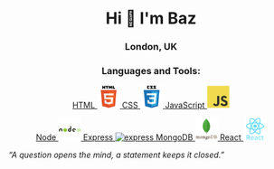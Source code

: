 <h1 align="center">Hi 👋 I'm Baz</h1>
<h3 align="center">London, UK</h3>

<!-- 
<h3 align="left">Connect with me:</h3>
<p align="left">
<a href="https://twitter.com/bazmurphy" target="blank"><img align="center" src="https://raw.githubusercontent.com/rahuldkjain/github-profile-readme-generator/master/src/images/icons/Social/twitter.svg" alt="bazmurphy" height="30" width="40" /></a>
<a href="https://linkedin.com/in/baz-murphy" target="blank"><img align="center" src="https://raw.githubusercontent.com/rahuldkjain/github-profile-readme-generator/master/src/images/icons/Social/linked-in-alt.svg" alt="baz-murphy" height="30" width="40" /></a>
</p> 
-->

<h3 align="center">Languages and Tools:</h3>
<p align="center"> <a href="https://www.w3.org/html/" target="_blank" rel="noreferrer"> HTML <img src="https://raw.githubusercontent.com/devicons/devicon/master/icons/html5/html5-original-wordmark.svg" alt="html5" width="40" height="40"/> </a> <a href="https://www.w3schools.com/css/" target="_blank" rel="noreferrer"> CSS <img src="https://raw.githubusercontent.com/devicons/devicon/master/icons/css3/css3-original-wordmark.svg" alt="css3" width="40" height="40"/> </a> <a href="https://developer.mozilla.org/en-US/docs/Web/JavaScript" target="_blank" rel="noreferrer"> JavaScript <img src="https://raw.githubusercontent.com/devicons/devicon/master/icons/javascript/javascript-original.svg" alt="javascript" width="40" height="40"/> </a> </p>
<p align="center"> <a href="https://nodejs.org" target="_blank" rel="noreferrer"> Node <img src="https://raw.githubusercontent.com/devicons/devicon/master/icons/nodejs/nodejs-original-wordmark.svg" alt="nodejs" width="40" height="40"/> </a> <a href="https://expressjs.com/" target="_blank" rel="noreferrer"> Express <img src="https://symbols.getvecta.com/stencil_79/88_expressjs-icon.54bb6035d3.svg" alt="express" width="40" height="40"/> </a> <a href="https://www.mongodb.com/" target="_blank" rel="noreferrer"> MongoDB <img src="https://raw.githubusercontent.com/devicons/devicon/master/icons/mongodb/mongodb-original-wordmark.svg" alt="mongodb" width="40" height="40"/> </a> <a href="https://reactjs.org/" target="_blank" rel="noreferrer"> React <img src="https://raw.githubusercontent.com/devicons/devicon/master/icons/react/react-original-wordmark.svg" alt="react" width="40" height="40"/> </a> </p>

<p><i>“A question opens the mind, a statement keeps it closed.”</i></p>

